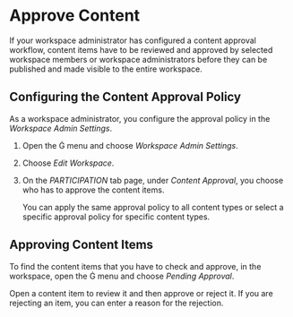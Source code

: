 <!-- loio5d4b06256eee4114bfd08a50900ac05e -->

<link rel="stylesheet" type="text/css" href="css/sap-icons.css"/>

# Approve Content

If your workspace administrator has configured a content approval workflow, content items have to be reviewed and approved by selected workspace members or workspace administrators before they can be published and made visible to the entire workspace.



## Configuring the Content Approval Policy

As a workspace administrator, you configure the approval policy in the *Workspace Admin Settings*.

1.  Open the <span class="SAP-icons"></span> menu and choose *Workspace Admin Settings*.

2.  Choose *Edit Workspace*.

3.  On the *PARTICIPATION* tab page, under *Content Approval*, you choose who has to approve the content items.

    You can apply the same approval policy to all content types or select a specific approval policy for specific content types.




## Approving Content Items

To find the content items that you have to check and approve, in the workspace, open the <span class="SAP-icons"></span> menu and choose *Pending Approval*.

Open a content item to review it and then approve or reject it. If you are rejecting an item, you can enter a reason for the rejection.

